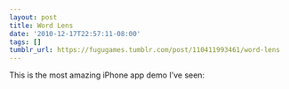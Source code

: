 ```yaml
---
layout: post
title: Word Lens
date: '2010-12-17T22:57:11-08:00'
tags: []
tumblr_url: https://fugugames.tumblr.com/post/110411993461/word-lens
---
```

This is the most amazing iPhone app demo I’ve seen:

